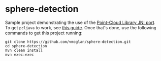 # sphere-detection
Sample project demonstrating the use of the [Point-Cloud Library JNI port](https://github.com/vmoglan/pcljava). To get `pcljava` to work, see [this guide](https://github.com/vmoglan/pcljava/blob/master/README.md#setup). Once that's done, use the following commands to get this project running:

```
git clone https://github.com/vmoglan/sphere-detection.git
cd sphere-detection
mvn clean install
mvn exec:exec
```